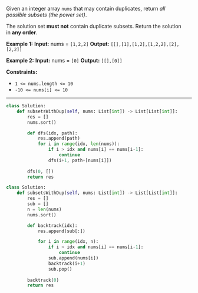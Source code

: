 Given an integer array `nums` that may contain duplicates, return _all possible_ _subsets_ _(the power set)_.

The solution set **must not** contain duplicate subsets. Return the solution in **any order**.

**Example 1:**
**Input:** nums = `[1,2,2]`
**Output:** `[[],[1],[1,2],[1,2,2],[2],[2,2]]`

**Example 2:**
**Input:** nums = `[0]`
**Output:** `[[],[0]]`

**Constraints:**
- `1 <= nums.length <= 10`
- `-10 <= nums[i] <= 10`

---

```python
class Solution:
    def subsetsWithDup(self, nums: List[int]) -> List[List[int]]:
        res = []
        nums.sort()

        def dfs(idx, path):
            res.append(path)
            for i in range(idx, len(nums)):
                if i > idx and nums[i] == nums[i-1]:
                    continue
                dfs(i+1, path+[nums[i]])
        
        dfs(0, [])
        return res
```

```python
class Solution:
    def subsetsWithDup(self, nums: List[int]) -> List[List[int]]:
        res = []
        sub = []
        n = len(nums)
        nums.sort()

        def backtrack(idx):
            res.append(sub[:])

            for i in range(idx, n):
                if i > idx and nums[i] == nums[i-1]:
                    continue
                sub.append(nums[i])
                backtrack(i+1)
                sub.pop()
        
        backtrack(0)
        return res
```